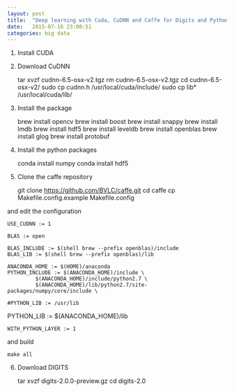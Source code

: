 ```yaml
---
layout: post
title:  "Deep learning with Cuda, CuDNN and Caffe for Digits and Python on Mac OS X"
date:   2015-07-16 23:00:51
categories: big data
---
```



1. Install CUDA

2. Download CuDNN

      tar xvzf cudnn-6.5-osx-v2.tgz
      rm cudnn-6.5-osx-v2.tgz
      cd cudnn-6.5-osx-v2/
      sudo cp cudnn.h /usr/local/cuda/include/
      sudo cp lib* /usr/local/cuda/lib/

3. Install the package

      brew install opencv
      brew install boost
      brew install snappy
      brew install lmdb
      brew install hdf5
      brew install leveldb
      brew install openblas
      brew install glog
      brew install protobuf


4. Install the python packages

      conda install numpy
      conda install hdf5


5. Clone the caffe repository

      git clone https://github.com/BVLC/caffe.git
      cd caffe
      cp Makefile.config.example Makefile.config

and edit the configuration

    USE_CUDNN := 1

    BLAS := open

    BLAS_INCLUDE := $(shell brew --prefix openblas)/include
    BLAS_LIB := $(shell brew --prefix openblas)/lib

    ANACONDA_HOME := $(HOME)/anaconda
    PYTHON_INCLUDE := $(ANACONDA_HOME)/include \
             $(ANACONDA_HOME)/include/python2.7 \
             $(ANACONDA_HOME)/lib/python2.7/site-packages/numpy/core/include \

    #PYTHON_LIB := /usr/lib
   PYTHON_LIB := $(ANACONDA_HOME)/lib

    WITH_PYTHON_LAYER := 1




and build

    make all


6. Download DIGITS

    tar xvzf digits-2.0.0-preview.gz
    cd digits-2.0
